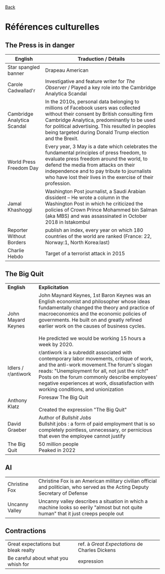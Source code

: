 [Back](../README.md)

# Références culturelles

## The Press is in danger

| English | Traduction / Détails |
| --- | --- |
| Star spangled banner | Drapeau American |
| Carole Cadwallad'r | Investigative and feature writer for *The Observer* / Played a key role into the Cambridge Analytica Scandal |
| Cambridge Analytica Scandal | In the 2010s, personal data belonging to millions of Facebook users was collected without their consent by British consulting firm Cambridge Analytica, predominantly to be used for political advertising. This resulted in peoples being targeted during Donald Trump election and the Brexit. |
| World Press Freedom Day | Every year, 3 May is a date which celebrates the fundamental principles of press freedom, to evaluate press freedom around the world, to defend the media from attacks on their independence and to pay tribute to journalists who have lost their lives in the exercise of their profession. |
| Jamal Khashoggi | Washington Post journalist, a Saudi Arabian dissident – He wrote a column in the Washington Post in which he criticized the policies of Crown Prince Mohammed bin Salman (aka MBS) and was assassinated in October 2018 in Istakombul |
| Reporter Without Borders | publish an index, every year on which 180 countries of the world are ranked (France: 22, Norway:1, North Korea:last) |
| Charlie Hebdo | Target of a terrorist attack in 2015 |

## The Big Quit

|     |     |
| --- | --- |
| **English** | **Explicitation** |
| John Mayard Keynes | John Maynard Keynes, 1st Baron Keynes was an English economist and philosopher whose ideas fundamentally changed the theory and practice of macroeconomics and the economic policies of governments. He built on and greatly refined earlier work on the causes of business cycles.   <br><br/>He predicted we would be working 15 hours a week by 2020. |
| Idlers / r/antiwork | r/antiwork is a subreddit associated with contemporary labor movements, critique of work, and the anti-work movement.The forum's slogan reads: "Unemployment for all, not just the rich!" Posts on the forum commonly describe employees' negative experiences at work, dissatisfaction with working conditions, and unionization |
| Anthony Klatz | Foresaw The Big Quit  <br><br/>Created the expression "The Big Quit" |
| David Graeber | Author of *Bullshit Jobs*   <br>Bullshit jobs : a form of paid employment that is so completely pointless, unnecessary, or pernicious that even the employee cannot justify |
| The Big Quit | 50 million people  <br>Peaked in 2022 |

## AI

|||
|-|-|
|Christine Fox|Christine Fox is an American military civilian official and politician, who served as the Acting Deputy Secretary of Defense|
|Uncanny Valley|Uncanny valley describes a situation in which a machine looks so eerily "almost but not quite human" that it just creeps people out|

## Contractions

|||
|-|-|
|Great expectations but bleak realty| ref. à *Great Expectations* de Charles Dickens|
|Be careful about what you whish for| expression |
